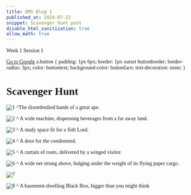 ```yaml
---
title: DMS Blog 1
published_at: 2024-07-22
snippet: Scavenger hunt post
disable_html_sanitization: true
allow_math: true
---
```

<font face="Times New Roman">
Week 1 Session 1

<a href="https://google.com" class="button">Go to Google</a>
a.button {
    padding: 1px 6px;
    border: 1px outset buttonborder;
    border-radius: 3px;
    color: buttontext;
    background-color: buttonface;
    text-decoration: none;
}

# Scavenger Hunt

![1](240722/1.jpg)
^The disembodied hands of a great ape.


![2](240722/2.jpg)
^ A wide machine, dispensing beverages from a far away land.


![3](240722/3.jpg)
^ A study space fit for a Sith Lord.


![4](240722/4.jpg)
^ A door for the condemned.


![5](240722/5.jpg)
^ A curtain of roots, delivered by a winged visitor.


![6](240722/6.jpg)
^ A wide net strung above, bulging under the weight of its flying paper cargo.


![7](240722/7.jpg)


![8](240722/8.jpg)
^ A basement-dwelling Black Box, bigger than you might think
</font> 

